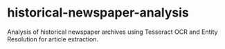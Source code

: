 # historical-newspaper-analysis
Analysis of historical newspaper archives using Tesseract OCR and Entity Resolution for article extraction.
